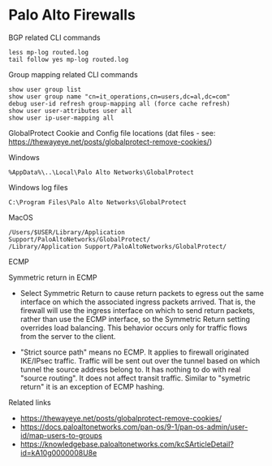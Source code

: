 # Palo Alto Firewalls

BGP related CLI commands

    less mp-log routed.log
    tail follow yes mp-log routed.log

Group mapping related CLI commands

    show user group list
    show user group name "cn=it_operations,cn=users,dc=al,dc=com"
    debug user-id refresh group-mapping all (force cache refresh)
    show user user-attributes user all
    show user ip-user-mapping all
    

GlobalProtect Cookie and Config file locations (dat files - see: https://thewayeye.net/posts/globalprotect-remove-cookies/)

Windows

    %AppData%\..\Local\Palo Alto Networks\GlobalProtect

Windows log files

    C:\Program Files\Palo Alto Networks\GlobalProtect

MacOS

    /Users/$USER/Library/Application Support/PaloAltoNetworks/GlobalProtect/
    /Library/Application Support/PaloAltoNetworks/GlobalProtect/


ECMP

Symmetric return in ECMP

* Select Symmetric Return to cause return packets to egress out the same interface on which the associated ingress packets arrived. That is, the firewall will use the ingress interface on which to send return packets, rather than use the ECMP interface, so the Symmetric Return setting overrides load balancing. This behavior occurs only for traffic flows from the server to the client.

* "Strict source path" means no ECMP. It applies to firewall originated IKE/IPsec traffic. Traffic will be sent out over the tunnel based on which tunnel the source address belong to. It has nothing to do with real "source routing". It does not affect transit traffic. Similar to "symetric return" it is an exception of ECMP hashing.


Related links

* https://thewayeye.net/posts/globalprotect-remove-cookies/
* https://docs.paloaltonetworks.com/pan-os/9-1/pan-os-admin/user-id/map-users-to-groups
* https://knowledgebase.paloaltonetworks.com/kcSArticleDetail?id=kA10g0000008U8e

